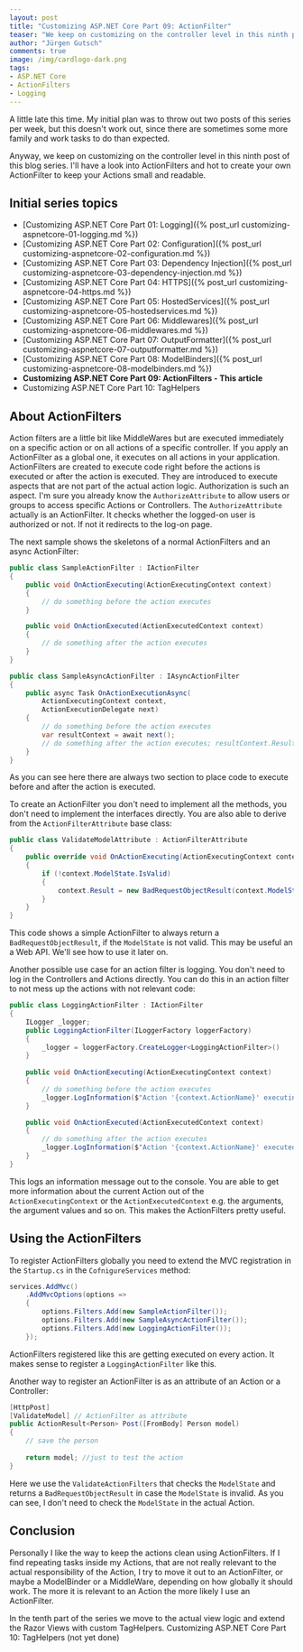 ```yaml
---
layout: post
title: "Customizing ASP.​NET Core Part 09: ActionFilter"
teaser: "We keep on customizing on the controller level in this ninth post of this series. I'll have a look into ActionFilters and hot to create your own ActionFilter to keep your Actions small and readable."
author: "Jürgen Gutsch"
comments: true
image: /img/cardlogo-dark.png
tags: 
- ASP.NET Core
- ActionFilters
- Logging
---
```


A little late this time. My initial plan was to throw out two posts of this series per week, but this doesn't work out, since there are sometimes some more family and work tasks to do than expected. 

Anyway, we keep on customizing on the controller level in this ninth post of this blog series. I'll have a look into ActionFilters and hot to create your own ActionFilter to keep your Actions small and readable.

## Initial series topics

- [Customizing ASP.NET Core Part 01: Logging]({% post_url customizing-aspnetcore-01-logging.md %})
- [Customizing ASP.NET Core Part 02: Configuration]({% post_url customizing-aspnetcore-02-configuration.md %})
- [Customizing ASP.NET Core Part 03: Dependency Injection]({% post_url customizing-aspnetcore-03-dependency-injection.md %})
- [Customizing ASP.NET Core Part 04: HTTPS]({% post_url customizing-aspnetcore-04-https.md %})
- [Customizing ASP.NET Core Part 05: HostedServices]({% post_url customizing-aspnetcore-05-hostedservices.md %})
- [Customizing ASP.NET Core Part 06: Middlewares]({% post_url customizing-aspnetcore-06-middlewares.md %})
- [Customizing ASP.NET Core Part 07: OutputFormatter]({% post_url customizing-aspnetcore-07-outputformatter.md %})
- [Customizing ASP.NET Core Part 08: ModelBinders]({% post_url customizing-aspnetcore-08-modelbinders.md %})
- **Customizing ASP.NET Core Part 09: ActionFilters - This article**
- Customizing ASP.NET Core Part 10: TagHelpers

## About ActionFilters

Action filters are a little bit like MiddleWares but are executed immediately on a specific action or on all actions of a specific controller. If you apply an ActionFilter as a global one, it executes on all actions in your application. ActionFilters are created to execute code right before the actions is executed or after the action is executed. They are introduced to execute aspects that are not part of the actual action logic. Authorization is such an aspect. I'm sure you already know the `AuthorizeAttribute` to allow users or groups to access specific Actions or Controllers. The `AuthorizeAttribute` actually is an ActionFilter. It checks whether the logged-on user is authorized or not. If not it redirects to the log-on page.

The next sample shows the skeletons of a normal ActionFilters and an async ActionFilter:

~~~ csharp
public class SampleActionFilter : IActionFilter
{
    public void OnActionExecuting(ActionExecutingContext context)
    {
        // do something before the action executes
    }

    public void OnActionExecuted(ActionExecutedContext context)
    {
        // do something after the action executes
    }
}

public class SampleAsyncActionFilter : IAsyncActionFilter
{
    public async Task OnActionExecutionAsync(
        ActionExecutingContext context,
        ActionExecutionDelegate next)
    {
        // do something before the action executes
        var resultContext = await next();
        // do something after the action executes; resultContext.Result will be set
    }
}
~~~

As you can see here there are always two section to place code to execute before and after the action is executed.

To create an ActionFilter you don't need to implement all the methods, you don't need to implement the interfaces directly. You are also able to derive from the `ActionFilterAttribute` base class:

~~~ csharp
public class ValidateModelAttribute : ActionFilterAttribute
{
    public override void OnActionExecuting(ActionExecutingContext context)
    {
        if (!context.ModelState.IsValid)
        {
            context.Result = new BadRequestObjectResult(context.ModelState);
        }
    }
}
~~~

This code shows a simple ActionFilter to always return a `BadRequestObjectResult`, if the `ModelState` is not valid. This may be useful an a Web API. We'll see how to use it later on.

Another possible use case for an action filter is logging. You don't need to log in the Controllers and Actions directly. You can do this in an action filter to not mess up the actions with not relevant code:

~~~ csharp
public class LoggingActionFilter : IActionFilter
{
	ILogger _logger;
	public LoggingActionFilter(ILoggerFactory loggerFactory)
    {
    	_logger = loggerFactory.CreateLogger<LoggingActionFilter>()
    }
    
    public void OnActionExecuting(ActionExecutingContext context)
    {
        // do something before the action executes
        _logger.LogInformation($"Action '{context.ActionName}' executing");
    }

    public void OnActionExecuted(ActionExecutedContext context)
    {
        // do something after the action executes
        _logger.LogInformation($"Action '{context.ActionName}' executed");
    }
}
~~~

This logs an information message out to the console. You are able to get more information about the current Action out of the `ActionExecutingContext` or the `ActionExecutedContext` e.g. the arguments, the argument values and so on. This makes the ActionFilters pretty useful.

## Using the ActionFilters

To register ActionFilters globally you need to extend the MVC registration in the `Startup.cs` in the `CofnigureServices` method:

~~~ csharp
services.AddMvc()
    .AddMvcOptions(options =>
    {
        options.Filters.Add(new SampleActionFilter());
        options.Filters.Add(new SampleAsyncActionFilter());
        options.Filters.Add(new LoggingActionFilter());
    });
~~~

ActionFilters registered like this are getting executed on every action. It makes sense to register a `LoggingActionFilter` like this.

Another way to register an ActionFilter is as an attribute of an Action or a Controller:

~~~ csharp
[HttpPost]
[ValidateModel] // ActionFilter as attribute
public ActionResult<Person> Post([FromBody] Person model)
{
    // save the person
    
	return model; //just to test the action
}
~~~

Here we use the `ValidateActionFilters` that checks the `ModelState` and returns a `BadRequestObjectResult` in case the `ModelState` is invalid. As you can see, I don't need to check the `ModelState` in the actual Action.

## Conclusion

Personally I like the way to keep the actions clean using ActionFilters. If I find repeating tasks inside my Actions, that are not really relevant to the actual responsibility of the Action, I try to move it out to an ActionFilter, or maybe a ModelBinder or a MiddleWare, depending on how globally it should work. The more it is relevant to an Action the more likely I use an ActionFilter. 

In the tenth part of the series we move to the actual view logic and extend the Razor Views with custom TagHelpers. Customizing ASP.NET Core Part 10: TagHelpers (not yet done)